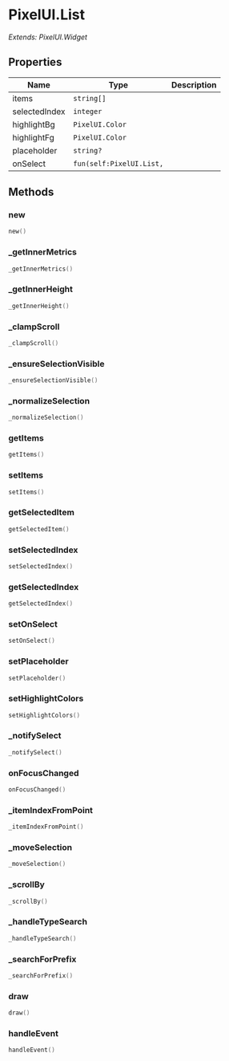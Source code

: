 # PixelUI.List

*Extends: PixelUI.Widget*

## Properties

| Name | Type | Description |
|------|------|-------------|
| items | `string[]` |  |
| selectedIndex | `integer` |  |
| highlightBg | `PixelUI.Color` |  |
| highlightFg | `PixelUI.Color` |  |
| placeholder | `string?` |  |
| onSelect | `fun(self:PixelUI.List,` |  |

## Methods

### new

```lua
new()
```

### _getInnerMetrics

```lua
_getInnerMetrics()
```

### _getInnerHeight

```lua
_getInnerHeight()
```

### _clampScroll

```lua
_clampScroll()
```

### _ensureSelectionVisible

```lua
_ensureSelectionVisible()
```

### _normalizeSelection

```lua
_normalizeSelection()
```

### getItems

```lua
getItems()
```

### setItems

```lua
setItems()
```

### getSelectedItem

```lua
getSelectedItem()
```

### setSelectedIndex

```lua
setSelectedIndex()
```

### getSelectedIndex

```lua
getSelectedIndex()
```

### setOnSelect

```lua
setOnSelect()
```

### setPlaceholder

```lua
setPlaceholder()
```

### setHighlightColors

```lua
setHighlightColors()
```

### _notifySelect

```lua
_notifySelect()
```

### onFocusChanged

```lua
onFocusChanged()
```

### _itemIndexFromPoint

```lua
_itemIndexFromPoint()
```

### _moveSelection

```lua
_moveSelection()
```

### _scrollBy

```lua
_scrollBy()
```

### _handleTypeSearch

```lua
_handleTypeSearch()
```

### _searchForPrefix

```lua
_searchForPrefix()
```

### draw

```lua
draw()
```

### handleEvent

```lua
handleEvent()
```

